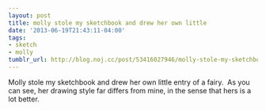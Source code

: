 ```yaml
---
layout: post
title: molly stole my sketchbook and drew her own little
date: '2013-06-19T21:43:11-04:00'
tags:
- sketch
- molly
tumblr_url: http://blog.noj.cc/post/53416027946/molly-stole-my-sketchbook-and-drew-her-own-little
---
```

Molly stole my sketchbook and drew her own little entry of a fairy.  As you can see, her drawing style far differs from mine, in the sense that hers is a lot better.  
